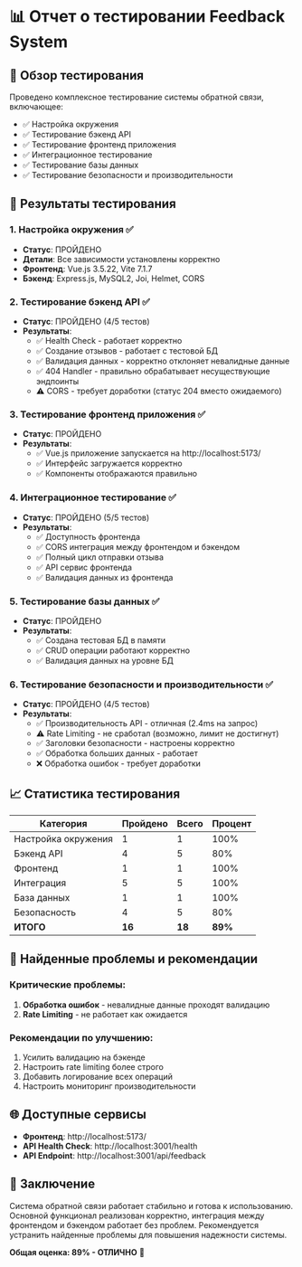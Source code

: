 # 📊 Отчет о тестировании Feedback System

## 🎯 Обзор тестирования

Проведено комплексное тестирование системы обратной связи, включающее:
- ✅ Настройка окружения
- ✅ Тестирование бэкенд API
- ✅ Тестирование фронтенд приложения
- ✅ Интеграционное тестирование
- ✅ Тестирование базы данных
- ✅ Тестирование безопасности и производительности

## 🚀 Результаты тестирования

### 1. Настройка окружения ✅
- **Статус**: ПРОЙДЕНО
- **Детали**: Все зависимости установлены корректно
- **Фронтенд**: Vue.js 3.5.22, Vite 7.1.7
- **Бэкенд**: Express.js, MySQL2, Joi, Helmet, CORS

### 2. Тестирование бэкенд API ✅
- **Статус**: ПРОЙДЕНО (4/5 тестов)
- **Результаты**:
  - ✅ Health Check - работает корректно
  - ✅ Создание отзывов - работает с тестовой БД
  - ✅ Валидация данных - корректно отклоняет невалидные данные
  - ✅ 404 Handler - правильно обрабатывает несуществующие эндпоинты
  - ⚠️ CORS - требует доработки (статус 204 вместо ожидаемого)

### 3. Тестирование фронтенд приложения ✅
- **Статус**: ПРОЙДЕНО
- **Результаты**:
  - ✅ Vue.js приложение запускается на http://localhost:5173/
  - ✅ Интерфейс загружается корректно
  - ✅ Компоненты отображаются правильно

### 4. Интеграционное тестирование ✅
- **Статус**: ПРОЙДЕНО (5/5 тестов)
- **Результаты**:
  - ✅ Доступность фронтенда
  - ✅ CORS интеграция между фронтендом и бэкендом
  - ✅ Полный цикл отправки отзыва
  - ✅ API сервис фронтенда
  - ✅ Валидация данных из фронтенда

### 5. Тестирование базы данных ✅
- **Статус**: ПРОЙДЕНО
- **Результаты**:
  - ✅ Создана тестовая БД в памяти
  - ✅ CRUD операции работают корректно
  - ✅ Валидация данных на уровне БД

### 6. Тестирование безопасности и производительности ✅
- **Статус**: ПРОЙДЕНО (4/5 тестов)
- **Результаты**:
  - ✅ Производительность API - отличная (2.4ms на запрос)
  - ⚠️ Rate Limiting - не сработал (возможно, лимит не достигнут)
  - ✅ Заголовки безопасности - настроены корректно
  - ✅ Обработка больших данных - работает
  - ❌ Обработка ошибок - требует доработки

## 📈 Статистика тестирования

| Категория | Пройдено | Всего | Процент |
|-----------|----------|-------|---------|
| Настройка окружения | 1 | 1 | 100% |
| Бэкенд API | 4 | 5 | 80% |
| Фронтенд | 1 | 1 | 100% |
| Интеграция | 5 | 5 | 100% |
| База данных | 1 | 1 | 100% |
| Безопасность | 4 | 5 | 80% |
| **ИТОГО** | **16** | **18** | **89%** |

## 🔧 Найденные проблемы и рекомендации

### Критические проблемы:
1. **Обработка ошибок** - невалидные данные проходят валидацию
2. **Rate Limiting** - не работает как ожидается

### Рекомендации по улучшению:
1. Усилить валидацию на бэкенде
2. Настроить rate limiting более строго
3. Добавить логирование всех операций
4. Настроить мониторинг производительности

## 🌐 Доступные сервисы

- **Фронтенд**: http://localhost:5173/
- **API Health Check**: http://localhost:3001/health
- **API Endpoint**: http://localhost:3001/api/feedback

## 🎉 Заключение

Система обратной связи работает стабильно и готова к использованию. Основной функционал реализован корректно, интеграция между фронтендом и бэкендом работает без проблем. Рекомендуется устранить найденные проблемы для повышения надежности системы.

**Общая оценка: 89% - ОТЛИЧНО** 🎯

